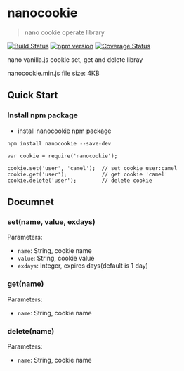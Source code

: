 # nanocookie
> nano cookie operate library

[![Build Status](https://travis-ci.org/camel2243/nanocookie.svg?branch=master)](https://travis-ci.org/camel2243/nanocookie)
[![npm version](https://badge.fury.io/js/nanocookie.svg)](https://badge.fury.io/js/nanocookie)
[![Coverage Status](https://coveralls.io/repos/camel2243/nanocookie/badge.svg?branch=master)](https://coveralls.io/r/camel2243/nanocookie?branch=master)

nano vanilla.js cookie set, get and delete libray

nanocookie.min.js file size: 4KB

## Quick Start

### Install npm package
* install nanocookie npm package
```
npm install nanocookie --save-dev

var cookie = require('nanocookie');

cookie.set('user', 'camel');  // set cookie user:camel
cookie.get('user');           // get cookie 'camel'
cookie.delete('user');        // delete cookie
```

## Documnet
### set(name, value, exdays)
Parameters:</br>
* `name`: String, cookie name
* `value`: String, cookie value
* `exdays`: Integer, expires days(default is 1 day)

### get(name)
Parameters:</br>
* `name`: String, cookie name

### delete(name)
Parameters:</br>
* `name`: String, cookie name